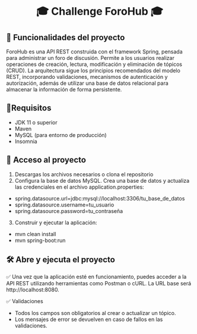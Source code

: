 <h1 align="center"> 🎓 Challenge ForoHub 🎓 </h1>

## 🌟 Funcionalidades del proyecto

ForoHub es una API REST construida con el framework Spring, pensada para administrar un foro de discusión. Permite a los usuarios realizar operaciones de creación, lectura, modificación y eliminación de tópicos (CRUD). La arquitectura sigue los principios recomendados del modelo REST, incorporando validaciones, mecanismos de autenticación y autorización, además de utilizar una base de datos relacional para almacenar la información de forma persistente.

## :hammer:Requisitos

- JDK 11 o superior
- Maven
- MySQL (para entorno de producción)
- Insomnia

## 📁 Acceso al proyecto

1. Descargas los archivos necesarios o clona el repositorio
2. Configura la base de datos MySQL. Crea una base de datos y actualiza las credenciales en el archivo application.properties:

* spring.datasource.url=jdbc:mysql://localhost:3306/tu_base_de_datos
* spring.datasource.username=tu_usuario
* spring.datasource.password=tu_contraseña

3. Construir y ejecutar la aplicación:
* mvn clean install
* mvn spring-boot:run

## 🛠️ Abre y ejecuta el proyecto

✅ Una vez que la aplicación esté en funcionamiento, puedes acceder a la API REST utilizando herramientas como Postman o cURL. La URL base será http://localhost:8080.


✅ Validaciones
- Todos los campos son obligatorios al crear o actualizar un tópico.
- Los mensajes de error se devuelven en caso de fallos en las validaciones.
